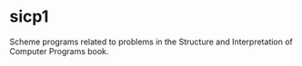 # sicp1
Scheme programs related to problems in the Structure and Interpretation of Computer Programs book. 
